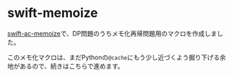 # swift-memoize

[swift-ac-memoize](https://github.com/narumij/swift-ac-memoize)で、DP問題のうちメモ化再帰問題用のマクロを作成しました。

このメモ化マクロは、まだPythonの`@cache`にもう少し近づくよう掘り下げる余地があるので、続きはこちらで進めます。

